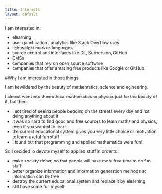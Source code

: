 ```yaml
---
title: Interests
layout: default
---
```


I am interested in:

- elearning
- user gamification / analytics like Stack Overflow uses
- lightweight markup languages
- source control and interfaces like Git, Subversion, GitHub
- CMSs
- companies that rely on open source software
- companies that offer amazing free products like Google or GitHub.

#Why I am interested in those things

I am bewildered by the beauty of mathematics, science and egineering.

I almost went into theorethical mathematics or physics just for the beauty of it, but then:

- I got tired of seeing people begging on the streets every day and not doing anything about it
- it was so hard to find good and free sources to learn maths and physics, even if you wanted to learn
- the current educational system gives you very little choice or motivation to learn useful fun stuff
- I found out that programming and applied mathematics were fun!

So I decided to devote myself to applied stuff in order to:

- make society richer, so that people will have more free time to do fun stuff!
- better organize information and information generation methods so information can be free
- destroy the current educational system and replace it by elearning
- still have some fun myself!
